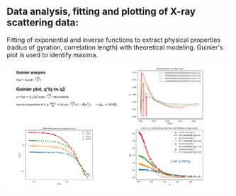 ## Data analysis, fitting and plotting of X-ray scattering data: 

Fitting of exponential and inverse functions to extract physical properties (radius of gyration, correlation length) with theoretical modeling.
Guinier's plot is used to identify maxima. 

![Summary](SAXS.png)
